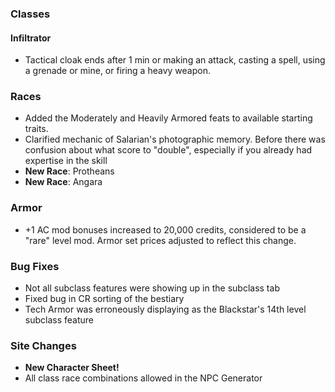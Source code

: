 ### Classes
#### Infiltrator
* Tactical cloak ends after 1 min or making an attack, casting a spell, using a grenade or mine, or firing a heavy weapon.

### Races
* Added the Moderately and Heavily Armored feats to available starting traits.
* Clarified mechanic of Salarian's photographic memory. Before there was confusion about what score to "double", especially if you already had expertise in the skill
* __New Race__: Protheans
* __New Race__: Angara

### Armor
* +1 AC mod bonuses increased to 20,000 credits, considered to be a "rare" level mod. Armor set prices adjusted to reflect this change.

### Bug Fixes
* Not all subclass features were showing up in the subclass tab
* Fixed bug in CR sorting of the bestiary
* Tech Armor was erroneously displaying as the Blackstar's 14th level subclass feature

### Site Changes
* __New Character Sheet!__
* All class race combinations allowed in the NPC Generator

